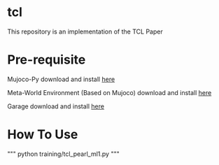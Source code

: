 # tcl
This repository is an implementation of the TCL Paper

# Pre-requisite
Mujoco-Py 
download and install [here](https://github.com/openai/mujoco-py)

Meta-World Environment (Based on Mujoco)
download and install [here](https://github.com/rlworkgroup/metaworld)

Garage
download and install [here](https://github.com/rlworkgroup/garage)

# How To Use
"""
python training/tcl_pearl_ml1.py
"""
